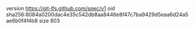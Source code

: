 version https://git-lfs.github.com/spec/v1
oid sha256:8084a0200dac4e35c542db8aa8446e8f47c7ba9429d5eaa6d24a5ae6b0f4f4b8
size 803
